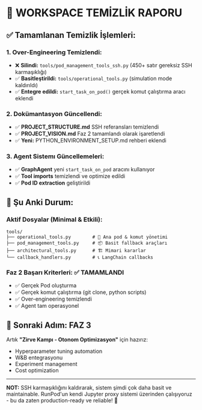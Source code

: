 # 🧹 WORKSPACE TEMİZLİK RAPORU

## ✅ **Tamamlanan Temizlik İşlemleri:**

### **1. Over-Engineering Temizlendi:**
- ❌ **Silindi:** `tools/pod_management_tools_ssh.py` (450+ satır gereksiz SSH karmaşıklığı)
- ✅ **Basitleştirildi:** `tools/operational_tools.py` (simulation mode kaldırıldı)
- ✅ **Entegre edildi:** `start_task_on_pod()` gerçek komut çalıştırma aracı eklendi

### **2. Dokümantasyon Güncellendi:**
- ✅ **PROJECT_STRUCTURE.md** SSH referansları temizlendi
- ✅ **PROJECT_VISION.md** Faz 2 tamamlandı olarak işaretlendi
- ✅ **Yeni:** PYTHON_ENVIRONMENT_SETUP.md rehberi eklendi

### **3. Agent Sistemı Güncellemeleri:**
- ✅ **GraphAgent** yeni `start_task_on_pod` aracını kullanıyor
- ✅ **Tool imports** temizlendi ve optimize edildi
- ✅ **Pod ID extraction** geliştirildi

## 🎯 **Şu Anki Durum:**

### **Aktif Dosyalar (Minimal & Etkili):**
```
tools/
├── operational_tools.py        # 🚀 Ana pod & komut yönetimi
├── pod_management_tools.py     # 📦 Basit fallback araçları  
├── architectural_tools.py      # 🏗️ Mimari kararlar
└── callback_handlers.py        # 📞 LangChain callbacks
```

### **Faz 2 Başarı Kriterleri: ✅ TAMAMLANDI**
- ✅ Gerçek Pod oluşturma
- ✅ Gerçek komut çalıştırma (git clone, python scripts)
- ✅ Over-engineering temizlendi
- ✅ Agent tam operasyonel

## 🚀 **Sonraki Adım: FAZ 3**

Artık **"Zirve Kampı - Otonom Optimizasyon"** için hazırız:
- Hyperparameter tuning automation
- W&B entegrasyonu  
- Experiment management
- Cost optimization

---

**NOT:** SSH karmaşıklığını kaldırarak, sistem şimdi çok daha basit ve maintainable. RunPod'un kendi Jupyter proxy sistemi üzerinden çalışıyoruz - bu da zaten production-ready ve reliable! 🎉
